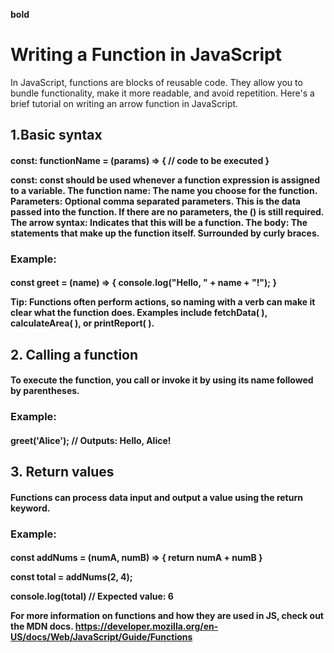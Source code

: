 **bold**


<h1>Writing a Function in JavaScript</h1>

In JavaScript, functions are blocks of reusable code. They allow you to bundle functionality, make it more readable, and avoid repetition. Here's a brief tutorial on writing an arrow function in JavaScript.


<h2> 1.Basic syntax</h2>

<h4>const: functionName = (params) => {
  // code to be executed
}

const: const should be used whenever a function expression is assigned to a variable.
The function name: The name you choose for the function.
Parameters: Optional comma separated parameters. This is the data passed into the function. If there are no parameters, the () is still required.
The arrow syntax: Indicates that this will be a function.
The body: The statements that make up the function itself. Surrounded by curly braces.</h4>

<h3>Example:</h3>

<h4>const greet = (name) => {
  console.log("Hello, " + name + "!");
}

Tip: Functions often perform actions, so naming with a verb can make it clear what the function does. Examples include fetchData( ), calculateArea( ), or printReport( ). </h4>

<h2>2. Calling a function</h2>

<h4>To execute the function, you call or invoke it by using its name followed by parentheses.</h4>

<h3>Example:</h3>

<h4>greet('Alice'); // Outputs: Hello, Alice!</h4>

<h2>3. Return values</h2>

<h4>Functions can process data input and output a value using the return keyword.</h4>

<h3>Example:</h3>

<h4>const addNums = (numA, numB) => {
  return numA + numB
}

const total = addNums(2, 4);

console.log(total) // Expected value: 6

For more information on functions and how they are used in JS, check out the MDN docs. 
https://developer.mozilla.org/en-US/docs/Web/JavaScript/Guide/Functions</h4>
